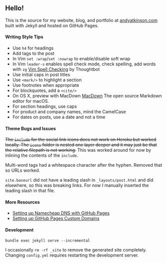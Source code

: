## Hello!

This is the source for my website, blog, and portfolio at [andyatkinson.com](https://andyatkinson.com) built with Jekyll and hosted on GitHub Pages.


#### Writing Style Tips

 * Use `h4` for headings
 * Add tags to the post
 * In Vim `set :wrap`/`set :nowrap` to enable/disable soft wrap
 * In Vim `leader-s` enables spell check mode, check spelling, add words with `zg` [Vim Spell Checking](https://thoughtbot.com/blog/vim-spell-checking) by Thoughtbot
 * Use initial caps in post titles
 * Use `<mark/>` to highlight a section
 * Use footnotes when appropriate
 * For blockquotes, add a `<cite/>`
 * On OS X, preview with MacDown [MacDown](https://macdown.uranusjr.com/) The open source Markdown editor for macOS.
 * For section headings, use caps
 * For product and company names, mind the CamelCase
 * For dates on posts, use a date and not a time

#### Theme Bugs and Issues

~~The `include` for the social link icons does not work on Heroku but worked locally. The `icons` folder is nested one layer deeper and it may just be that the relative filepath is not working.~~
This was worked around for now by inlining the contents of the `include`.

Multi-word tags had a whitespace character after the hyphen. Removed that so URLs worked.

`site.baseurl` did not have a leading slash in `_layouts/post.html` and did elsewhere, so this was breaking links. For now I manually inserted the leading slash in that file.

#### More Resources

 * [Setting up Namecheap DNS with GitHub Pages](https://www.namecheap.com/support/knowledgebase/article.aspx/9645/2208/how-do-i-link-my-domain-to-github-pages)
 * [Setting up GitHub Pages Custom Domains](https://github.blog/2018-05-01-github-pages-custom-domains-https/)


#### Development

    bundle exec jekyll serve --incremental

I occasionally `rm -rf _site` to remove the generated site completely. Changing `config.yml` requires restarting the development server.
